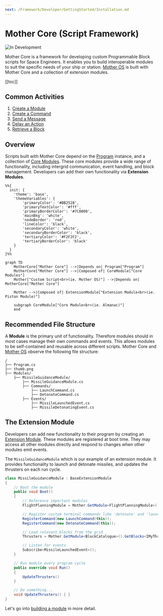 ```yaml
---
next: /Framework/Developer/GettingStarted/Installation.md
---
```



<script setup>
import { ref, computed, onMounted } from 'vue'

const isDark = ref(false)

const getDarkMode = () => {
    const theme = document.documentElement.getAttribute('data-theme')
    isDark.value = theme === 'dark'
}

onMounted(() => {
    const observer = new MutationObserver(getDarkMode)
    observer.observe(document.documentElement, { attributes: true, attributeFilter: ['data-theme'] })
})



// const isDark = computed(() => {
//     return true;
//     return document.documentElement.classList.contains('dark')
// })
</script>

<!-- {{isDark ? 'Dark Mode' : 'Light Mode'}} -->





# Mother Core (Script Framework)
![In Development](https://img.shields.io/badge/In_Development-red)

Mother Core is a framework for developing custom Programmable Block scripts for Space Engineers. It enables you to build interoperable modules to suit the specific needs of your ship or station. [Mother OS](../IngameScript/IngameScript.md) is built with Mother Core and a collection of extension modules.

[[toc]]

## Common Activities

1. [Create a Module](./Developer/BuildingAModule/BuildingAModule.md)
2. [Create a Command](./Developer/BuildingAModule/BuildingAModule.md#creating-a-command)
3. [Send a Message](./Developer/CoreModules/IntergridMessageService.md) 
4. [Delay an Action](./Developer/CoreModules/Clock.md)
5. [Retrieve a Block](./Developer/CoreModules/BlockCatalogue.md#accessing-blocks)

## Overview

Scripts built with Mother Core depend on the [Program](https://github.com/malware-dev/MDK-SE/wiki/Sandbox.ModAPI.Ingame.MyGridProgram) instance, and a collection of [Core Modules](./Developer/CoreModules/CoreModules.md).  These core modules provide a wide range of functionality, including intergrid communication, event handling, and block management. Developers can add their own functionality via **Extension Modules**.

<!-- %%{
  init: {
    'theme': 'base',
    'themeVariables': {
        'primaryColor': '#BB2528',
        'primaryTextColor': '#fff',
        'primaryBorderColor': '#7C0000',
        'mainBkg': 'white',
        'nodeBorder': 'red',
        'lineColor': 'black',
        'secondaryColor': 'white',
        'secondaryBorderColor': 'black',
        'tertiaryColor': '#F2F2F2',
        'tertiaryBorderColor': 'black'
    }
  }
}%% -->

```mermaid
%%{
  init: {
    'theme': 'base',
    'themeVariables': {
        'primaryColor': '#BB2528',
        'primaryTextColor': '#fff',
        'primaryBorderColor': '#7C0000',
        'mainBkg': 'white',
        'nodeBorder': 'red',
        'lineColor': 'black',
        'secondaryColor': 'white',
        'secondaryBorderColor': 'black',
        'tertiaryColor': '#F2F2F2',
        'tertiaryBorderColor': 'black'
    }
  }
}%%

graph TD
    MotherCore["Mother Core"] -->|Depends on| Program["Program"]
    MotherCore["Mother Core"] -->|Composed of| CoreModule["Core Modules"]
    Mother["Custom Script<br>(ie. Mother OS)"] -->|Depends on| MotherCore["Mother Core"]

    Mother -->|Composed of| ExtensionModule["Extension Module<br>(ie. Piston Module)"]

    subgraph CoreModule["Core Module<br>(ie. Almanac)"]
    end
```

## Recommended File Structure

A **Module** is the primary unit of functionality.  Therefore modules should in most cases manage their own commands and events.  This allows modules to be self-contained and reusable across different scripts. Mother Core and [Mother OS](../IngameScript/IngameScript.md) observe the following file structure:

```plaintext title="File Structure"
/
├── Program.cs
├── thumb.png
├── Modules/
    ├── MissileGuidanceModule/
        ├── MissileGuidanceModule.cs
        ├── Commands/
            ├── LaunchCommand.cs
            ├── DetonateCommand.cs
        ├── Events/
            ├── MissileLaunchedEvent.cs
            ├── MissileDetonatingEvent.cs
```

## The Extension Module
Developers can add new functionality to their program by creating an [Extension Module](./Developer/BuildingAModule/BuildingAModule.md). These modules are registered at boot time. They may access all other modules directly and respond to changes when other modules emit events.

The `MissileGuidanceModule` which is our example of an extension module.  It provides functionality to launch and detonate missiles, and updates the thrusters on each run cycle.

```csharp title="MissileGuidanceModule.cs"
class MissileGuidanceModule : BaseExtensionModule
{
    // Boot the module
    public void Boot()
    {
        // Reference important modules
        FlightPlanningModule = Mother.GetModule<FlightPlanningModule>();

        // Register custom terminal commands like 'detonate' and 'launch'
        RegisterCommand(new LaunchCommand(this));
        RegisterCommand(new DetonateCommand(this));

        // Load relevant blocks from the grid
        Thrusters = Mother.GetModule<BlockCatalogue>().GetBlocks<IMyThrust>();

        // Listen for events
        Subscribe<MissileLaunchedEvent>();
    }

    // Run module every program cycle
    public override void Run()
    {
        UpdateThrusters()
    }

    // Do something...
    void UpdateThrusters() { }
}
```

Let's go into [building a module](./Developer/BuildingAModule/BuildingAModule.md) in more detail.

